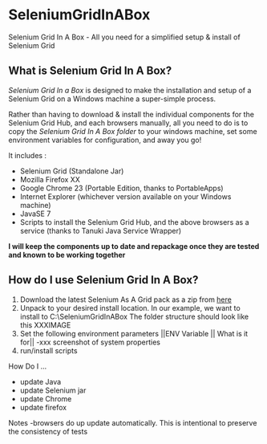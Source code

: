 SeleniumGridInABox
==================

Selenium Grid In A Box - All you need for a simplified setup &amp; install of Selenium Grid

What is Selenium Grid In A Box?
--------------------------------
_Selenium Grid In a Box_ is designed to make the installation and setup of a Selenium Grid on a Windows machine a super-simple process.

Rather than having to download & install the individual components for the Selenium Grid Hub, and each browsers manually, all you need to do is to copy the _Selenium Grid In A Box folder_ to your windows machine, set some environment variables for configuration, and away you go!

It includes :
- Selenium Grid (Standalone Jar)
- Mozilla Firefox XX
- Google Chrome 23 (Portable Edition, thanks to PortableApps)
- Internet Explorer (whichever version available on your Windows machine)
- JavaSE 7
- Scripts to install the Selenium Grid Hub, and the above browsers as a service (thanks to Tanuki Java Service Wrapper)

__I will keep the components up to date and repackage once they are tested and known to be working together__

How do I use Selenium Grid In A Box?
---------------------------------------
1. Download the latest Selenium As A Grid pack as a zip from [here](https://github.com/kennychua/SeleniumGridInABox/downloads)
2. Unpack to your desired install location. In our example, we want to install to
	C:\SeleniumGridInABox
The folder structure should look like this
XXXIMAGE
3. Set the following environment parameters
||ENV Variable || What is it for||
-xxx screenshot of system properties
4. run/install scripts

How Do I …
- update Java
- update Selenium jar
- update Chrome
- update firefox

Notes
-browsers do up update automatically. This is intentional to preserve the consistency of tests

